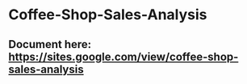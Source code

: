 # Coffee-Shop-Sales-Analysis
## Document here: https://sites.google.com/view/coffee-shop-sales-analysis
